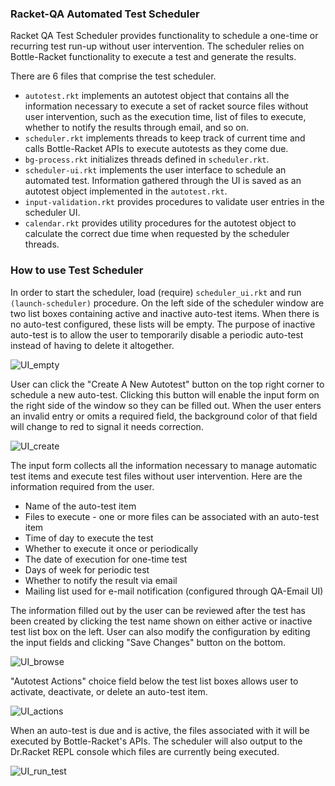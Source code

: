 ### Racket-QA Automated Test Scheduler

Racket QA Test Scheduler provides functionality to schedule a one-time or recurring test run-up without user intervention. The scheduler relies on Bottle-Racket functionality to execute a test and generate the results.

There are 6 files that comprise the test scheduler.
* `autotest.rkt` implements an autotest object that contains all the information necessary to execute a set of racket source files without user intervention, such as the execution time, list of files to execute, whether to notify the results through email, and so on.
* `scheduler.rkt` implements threads to keep track of current time and calls Bottle-Racket APIs to execute autotests as they come due.
* `bg-process.rkt` initializes threads defined in `scheduler.rkt`.
* `scheduler-ui.rkt` implements the user interface to schedule an automated test. Information gathered through the UI is saved as an autotest object implemented in the `autotest.rkt`.
* `input-validation.rkt` provides procedures to validate user entries in the scheduler UI.
* `calendar.rkt` provides utility procedures for the autotest object to calculate the correct due time when requested by the scheduler threads.


### How to use Test Scheduler

In order to start the scheduler, load (require) `scheduler_ui.rkt` and run `(launch-scheduler)` procedure. On the left side of the scheduler window are two list boxes containing active and inactive auto-test items. When there is no auto-test configured, these lists will be empty. The purpose of inactive auto-test is to allow the user to temporarily disable a periodic auto-test instead of having to delete it altogether.

![UI_empty](https://github.com/oplS15projects/Racket-QA/blob/master/Test-Automation/images/documentation/ui_empty.png)

User can click the "Create A New Autotest" button on the top right corner to schedule a new auto-test. Clicking this button will enable the input form on the right side of the window so they can be filled out. When the user enters an invalid entry or omits a required field, the background color of that field will change to red to signal it needs correction.

![UI_create](https://github.com/oplS15projects/Racket-QA/blob/master/Test-Automation/images/documentation/ui_create.png)

The input form collects all the information necessary to manage automatic test items and execute test files without user intervention. Here are the information required from the user.
* Name of the auto-test item
* Files to execute - one or more files can be associated with an auto-test item
* Time of day to execute the test
* Whether to execute it once or periodically
* The date of execution for one-time test
* Days of week for periodic test
* Whether to notify the result via email
* Mailing list used for e-mail notification (configured through QA-Email UI)

The information filled out by the user can be reviewed after the test has been created by clicking the test name shown on either active or inactive test list box on the left. User can also modify the configuration by editing the input fields and clicking "Save Changes" button on the bottom.

![UI_browse](https://github.com/oplS15projects/Racket-QA/blob/master/Test-Automation/images/documentation/ui_browse.png)

"Autotest Actions" choice field below the test list boxes allows user to activate, deactivate, or delete an auto-test item.

![UI_actions](https://github.com/oplS15projects/Racket-QA/blob/master/Test-Automation/images/documentation/ui_actions.png)

When an auto-test is due and is active, the files associated with it will be executed by Bottle-Racket's APIs. The scheduler will also output to the Dr.Racket REPL console which files are currently being executed.

![UI_run_test](https://github.com/oplS15projects/Racket-QA/blob/master/Test-Automation/images/documentation/ui_run_test.png)
